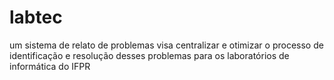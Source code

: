 # labtec
um sistema de relato de problemas visa centralizar e otimizar o processo de identificação e resolução desses problemas para os laboratórios de informática do IFPR
